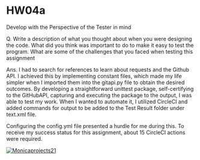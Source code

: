 # HW04a
Develop with the Perspective of the Tester in mind

Q. Write a description of what you thought about when you were designing the code. What did you think was important to do to make it easy to test the program. What are some of the challenges that you faced when testing this assignment

Ans. I had to search for references to learn about requests and the Github API. I achieved this by implementing constant files, which made my life simpler when I imported them into the gitapi.py file to obtain the desired outcomes. By developing a straightforward unittest package, self-certifying to the GitHubAPI, capturing and executing the package to the output, I was able to test my work. When I wanted to automate it, I utilized CircleCI and added commands for output to be added to the Test Result folder under text.xml file.

Configuring the config.yml file presented a hurdle for me during this. To receive my success status for this assignment, about 15 CircleCI actions were required.

[![Monicaprojects21](https://circleci.com/gh/Monicaprojects21/HW05a.svg?style=svg)](https://app.circleci.com/pipelines/github/Monicaprojects21/HW05a?branch=main&filter=all)
